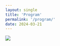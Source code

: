 ```yaml
---
layout: single
title: 'Program'
permalink: '/program/'
date: 2024-03-21
---
```


<map name="GraffleExport">
	<area shape=rect coords="632,140,804,188" href="/pvis2024/program/papers/#apr-26-fri-1015-1115visualization-technique-graph-and-time-series-visualization">
	<area shape=rect coords="632,188,804,236" href="/pvis2024/program/papers/#apr-26-fri-1115-1215aivis-and-visual-analytics-application">
	<area shape=rect coords="440,80,612,180" href="/pvis2024/program/papers/#apr-25-thu-0900-1105graph-and-network">
	<area shape=rect coords="440,192,612,240" href="https://pacificvis.github.io/pvis2024/program/posters/#april-25th-thursday-1120-1220-posters--storytelling-2">
	<area shape=rect coords="440,288,612,396" href="/pvis2024/program/papers/#apr-25-thu-1320-1535representation-and-framework">
	<area shape=rect coords="440,408,612,504" href="/pvis2024/program/papers/#apr-25-thu-1550-1750application-and-interpretation">
	<area shape=rect coords="248,176,420,248" href="/pvis2024/program/posters/#april-24th-wednesday-1100-1230-fast-forward-posters--storytelling-1">
	<area shape=rect coords="248,296,420,396" href="/pvis2024/program/papers/#apr-24-wed-1330-1535ai-and-visual-analytics">
	<area shape=rect coords="248,416,420,508" href="/pvis2024/program/papers/#apr-24-wed-1600-1755scientific-and-geographic-visualization">
	<area shape=rect coords="248,512,420,560" href="/pvis2024/attend/events/#visit-to-kemco-april-24-wed">
	<area shape=rect coords="440,560,612,680" href="/pvis2024/attend/events/#banquet-april-25-thu">
	<area shape=rect coords="248,80,420,152" href="/pvis2024/program/keynote/#huamin_qu">
	<area shape=rect coords="56,168,228,224" href="/pvis2024/program/jkc7/">
	<area shape=rect coords="56,320,228,392" href="/pvis2024/program/workshop/#1400-1530-workshop-session-i-ai4vis">
	<area shape=rect coords="56,416,228,488" href="/pvis2024/program/workshop/#1600-1730-workshop-session-ii-vis4ai">
	<area shape=rect coords="56,536,228,632" href="/pvis2024/attend/events/#welcome-reception-april-23-tue">
	<area shape=rect coords="56,80,228,152" href="/pvis2024/program/jkc7/">
	<area shape=rect coords="632,80,804,128" href="/pvis2024/program/keynote/#bongshin_lee">
</map>
<img style="max-width: none" border=0 src="/pvis2024/assets/images/program/pvis2024.png" usemap="#GraffleExport">
